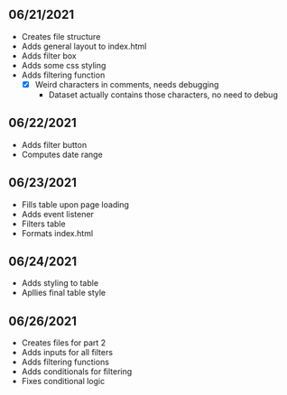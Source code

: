 ## 06/21/2021
- Creates file structure
- Adds general layout to index.html
- Adds filter box
- Adds some css styling
- Adds filtering function
    - [X] Weird characters in comments, needs debugging
        - Dataset actually contains those characters, no need to debug

## 06/22/2021
- Adds filter button
- Computes date range

## 06/23/2021
- Fills table upon page loading
- Adds event listener
- Filters table
- Formats index.html

## 06/24/2021
- Adds styling to table
- Apllies final table style

## 06/26/2021
- Creates files for part 2
- Adds inputs for all filters
- Adds filtering functions
- Adds conditionals for filtering
- Fixes conditional logic